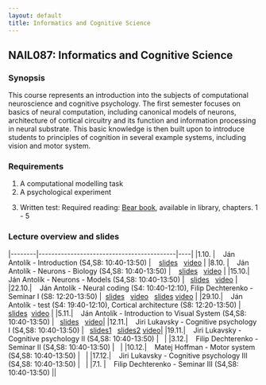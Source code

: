```yaml
---
layout: default
title: Informatics and Cognitive Science 
---
```

## NAIL087: Informatics and Cognitive Science

### Synopsis

This course represents an introduction into the subjects of computational neuroscience and cognitive psychology. The first semester focuses on basics of 
neural computation, including canonical models of neurons, architecture of cortical circuitry and its function and information processing
in neural substrate. This basic knowledge is then built upon to introduce students to principles of cognition in several example systems,
including vision and motor system.

### Requirements

1) A computational modelling task <br>
2) A psychological experiment <br>
<!--3) Participation in a psychological experiment <br> -->
3) Written test: Required reading: [Bear book](https://www.amazon.com/Neuroscience-Exploring-Mark-F-Bear/dp/0781760038), available in library, chapters. 1 - 5 <br>



<!--

### Participation in experiment

The experiment will be run by [Filip Děchtěrenko](http://www.ms.mff.cuni.cz/~dechf7am/). Please register for the experiment [here](https://www.experimenty-labels.cz/public/participant_create.php?s=19). 
During october you should receive email with details of the experiment and the date.
-->

<!-- ### Asignment

Here you can download the course [assignment](/assets/data/assignment_package_contrast.zip)
-->

### Lecture overview and slides

|--------|-------------------------------------------|----|
|1.10. |  &nbsp;&nbsp; Ján Antolík - Introduction (S4,S8: 10:40-13:50) | &nbsp;&nbsp; [slides](https://u.pcloud.link/publink/show?code=kZdwBJXZrJorIDeMKBHzWJMVDCFjRF6OJWMy)      &nbsp; [video](https://u.pcloud.link/publink/show?code=XZw4qJXZkOxVefrj06JPWlvjVOzqXp2zdmoy)  |
|8.10. |  &nbsp;&nbsp; Ján Antolík - Neurons - Biology (S4,S8: 10:40-13:50) | &nbsp;&nbsp; [slides](https://u.pcloud.link/publink/show?code=XZyNCpXZ2TbdQdaJjYjryg0vxOLTt5S1BeL7) &nbsp; [video](https://u.pcloud.link/publink/show?code=XZ6H2FXZXVRcPgsIAjyJLXmXAln20FvxJbC7)  |
|15.10.|  &nbsp;&nbsp;  Ján Antolík - Neurons - Models (S4,S8: 10:40-13:50) |&nbsp;&nbsp; [slides](https://u.pcloud.link/publink/show?code=XZhhaFXZPTaHVYu4vt85Ej3PBJ8DhHQDCEHX)  &nbsp; [video](https://u.pcloud.link/publink/show?code=XZaHBpXZD3YRN1pP3phbQ4ROlIBU6zp3wGjX)  |
|22.10.|  &nbsp;&nbsp;  Ján Antolík - Neural coding (S4: 10:40-12:10), Filip Dechterenko - Seminar I (S8: 12:20-13:50) |&nbsp; [slides](https://u.pcloud.link/publink/show?code=XZA3CpXZS6OvPY7Nvj4f9tErqFaS6FhnAuTk) &nbsp; [video](https://u.pcloud.link/publink/show?code=XZYNCpXZsfSVw2ffemLYwvbBo2U6dXuFU1YV) &nbsp; [slides](https://u.pcloud.link/publink/show?code=XZpHUpXZW6jBM2sI21Xgm3TmeI2p2JDizEVV) [video](https://u.pcloud.link/publink/show?code=XZuSUpXZlVAgp88iiApIsb7uGN3mqVfEHSdk) |
|29.10.|  &nbsp;&nbsp;  Ján Antolík - test (S4: 19:40-12:10), Cortical architecture  (S8: 12:20-13:50) |&nbsp; [slides](https://u.pcloud.link/publink/show?code=XZk14HXZqQEoRlG4UXY3mrfVKdJuvpROR1HV)  &nbsp;[video](https://u.pcloud.link/publink/show?code=XZphNHXZqo33Rb82xe0RNTCiqqG4PbNsKtP7)  |
|5.11.|  &nbsp;&nbsp;  Ján Antolík - Introduction to Visual System (S4,S8: 10:40-13:50) |&nbsp;&nbsp; [slides](https://u.pcloud.link/publink/show?code=XZdhNHXZ7mDsjebAd3VR3Jgl4Uv2cVkQCcEk)  &nbsp; [video](https://u.pcloud.link/publink/show?code=XZPNezXZJyNoMyF4gT5UyLf7u7jRHzpLFqi7)|
|12.11.|  &nbsp;&nbsp;  Jiri Lukavsky - Cognitive psychology I (S4,S8: 10:40-13:50) |&nbsp;&nbsp; [slides1](https://u.pcloud.link/publink/show?code=XZONezXZGVNNS5Ud4mVO0NCMn3oRn828yJb7) &nbsp; [slides2](https://u.pcloud.link/publink/show?code=XZ3NezXZ5YILwtKrORjpEljV25iPb0ztiWt7) [video]( https://ffuk-my.sharepoint.com/:v:/g/personal/lukavsky_ff_cuni_cz/EX9lToNTKGRDpdjJ3w8W9PABD1BDoZLmN4fjx1pCdRDQzQ?e=SadDL7)|
|19.11.|  &nbsp;&nbsp;  Jiri Lukavsky - Cognitive psychology II (S4,S8: 10:40-13:50) |&nbsp;&nbsp; |
|3.12.|  &nbsp;&nbsp;  Filip Dechterenko - Seminar II (S4,S8: 10:40-13:50) |&nbsp;&nbsp; |
|10.12.|  &nbsp;&nbsp;  Matej Hoffman - Motor system (S4,S8: 10:40-13:50) |&nbsp;&nbsp; |
|17.12.|  &nbsp;&nbsp;  Jiri Lukavsky - Cognitive psychology III (S4,S8: 10:40-13:50) |&nbsp;&nbsp; | 
|7.1.  |  &nbsp;&nbsp; Filip Dechterenko - Seminar III (S4,S8: 10:40-13:50) ||


<!--|29.10. |  &nbsp;&nbsp;  Ján Antolík - Introduction to Vision Systems (S4-S8: 10:40-13:50) |&nbsp;&nbsp; [slides](/assets/slides/VisualSystemGeneralOverview.pdf) |-->

